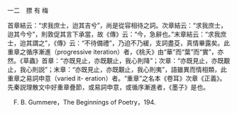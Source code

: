 一二　摽 有 梅

首章結云：“求我庶士，迨其吉兮”，尚是從容相待之詞。次章結云：“求我庶士，迨其今兮”，則敦促其言下承當，故《傳》云：“今，急辭也。”末章結云：“求我庶士，迨其謂之”，《傳》云：“不待備禮”，乃迫不乃緩，支詞盡芟，真情畢露矣。此重章之循序漸進（progressive iteration）者，《桃夭》由“華”而“葉”而“實”，亦然。《草蟲》首章：“亦既見止，亦既覯止，我心則降”；次章：“亦既見止，亦既覯止，我心則説”；末章：“亦既見止，亦既覯止，我心則夷”，語雖異而情相類，此重章之易詞申意（varied it-
eration）者。“重章”之名本《卷耳》次章《正義》。先秦説理散文中好重章疊節，或易詞申意，或循序漸進者，《墨子》是也。













　F. B. Gummere，The Beginnings of Poetry，194.